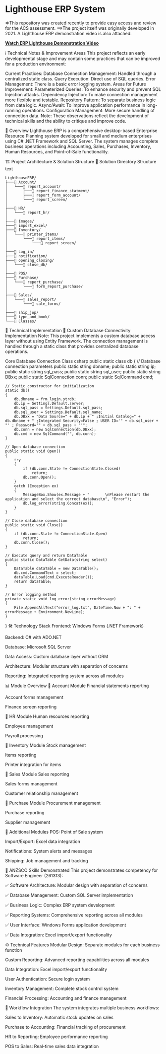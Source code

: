 # Lighthouse ERP System 
=>This repository was created recently to provide easy access and review for the ACS assessment.
==>The project itself was originally developed in 2021. A Lighthouse ERP demonstration video is also attached.

[**Watch ERP Lighthouse Demonstration Video**](https://github.com/Faysal1313/LightHouse_ERP/blob/main/Erp%20Lighthouse.mp4)


ℹ️ Technical Notes & Improvement Areas
This project reflects an early developmental stage and may contain some practices that can be improved for a production environment:

Current Practices:
Database Connection Management: Handled through a centralized static class.
Query Execution: Direct use of SQL queries.
Error Management: There is a basic error logging system.
Areas for Future Improvement:
Parameterized Queries: To enhance security and prevent SQL Injection attacks.
Dependency Injection: To make connection management more flexible and testable.
Repository Pattern: To separate business logic from data logic.
Async/Await: To improve application performance in long-running operations.
Configuration Management: More secure handling of connection data.
Note: These observations reflect the development of technical skills and the ability to critique and improve code.

📌 Overview
Lighthouse ERP is a comprehensive desktop-based Enterprise Resource Planning system developed for small and medium enterprises using C# .NET Framework and SQL Server. The system manages complete business operations including Accounting, Sales, Purchases, Inventory, Human Resources, and Point-of-Sale functionality.

🏗️ Project Architecture & Solution Structure
📂 Solution Directory Structure
text
```
LighthouseERP/
├───📁 Account/
│   └───📁 report_account/
│       ├───📁 report_finance_statment/
│       ├───📁 report_form_account/
│       └───📁 report_screen/
│
├───📁 HR/
│   └───📁 report_hr/
│
├───📁 Images/
├───📁 import_excel/
├───📁 Inventory/
│   └───📁 printer_items/
│       └───📁 report_items/
│           └───📁 report_screen/
│
├───📁 Log_in/
├───📁 notification/
├───📁 opening_closing/
│   └───📁 close_db/
│
├───📁 POS/
├───📁 Purchase/
│   └───📁 report_purchase/
│       └───📁 form_report_purchase/
│
├───📁 Sales/
│   └───📁 sales_report/
│       └───📁 sale_forms/
│
├───📁 ship_jop/
├───📁 type_and_book/
└───📁 Classes/
```
🔧 Technical Implementation
🎯 Custom Database Connectivity Implementation
Note: This project implements a custom database access layer without using Entity Framework. The connection management is handled through a static class that provides centralized database operations.

Core Database Connection Class
csharp
public static class db
{
    // Database connection parameters
    public static string dbname;
    public static string ip;
    public static string sql_pass;
    public static string sql_user;
    public static string DBxx;
    public static SqlConnection conn;
    public static SqlCommand cmd;

    // Static constructor for initialization
    static db()
    {
        db.dbname = frm_login.strdb;
        db.ip = Settings.Default.server;
        db.sql_pass = Settings.Default.sql_pass;
        db.sql_user = Settings.Default.sql_name;
        db.DBxx = "Data Source=" + db.ip + " ;Initial Catalog=" + db.dbname + " ;Integrated Security=False ; USER ID='" + db.sql_user + "' ; Password='" + db.sql_pass + "'";
        db.conn = new SqlConnection(db.DBxx);
        db.cmd = new SqlCommand("", db.conn);
    }

    // Open database connection
    public static void Open()
    {
        try
        {
            if (db.conn.State != ConnectionState.Closed)
                return;
            db.conn.Open();
        }
        catch (Exception ex)
        {
            MessageBox.Show(ex.Message + "       \nPlease restart the application and select the correct database\n", "Error");
            db.log_error(string.Concat(ex));
        }
    }

    // Close database connection
    public static void Close()
    {
        if (db.conn.State != ConnectionState.Open)
            return;
        db.conn.Close();
    }

    // Execute query and return DataTable
    public static DataTable GetData(string select)
    {
        DataTable dataTable = new DataTable();
        db.cmd.CommandText = select;
        dataTable.Load(cmd.ExecuteReader());
        return dataTable;
    }

    // Error logging method
    private static void log_error(string errorMessage)
    {
        File.AppendAllText("error_log.txt", DateTime.Now + ": " + errorMessage + Environment.NewLine);
    }
}
🛠️ Technology Stack
Frontend: Windows Forms (.NET Framework)

Backend: C# with ADO.NET

Database: Microsoft SQL Server

Data Access: Custom database layer without ORM

Architecture: Modular structure with separation of concerns

Reporting: Integrated reporting system across all modules

📊 Module Overview
🔹 Account Module
Financial statements reporting

Account forms management

Finance screen reporting

🔹 HR Module
Human resources reporting

Employee management

Payroll processing

🔹 Inventory Module
Stock management

Items reporting

Printer integration for items

🔹 Sales Module
Sales reporting

Sales forms management

Customer relationship management

🔹 Purchase Module
Procurement management

Purchase reporting

Supplier management

🔹 Additional Modules
POS: Point of Sale system

Import/Export: Excel data integration

Notifications: System alerts and messages

Shipping: Job management and tracking

🎯 ANZSCO Skills Demonstrated
This project demonstrates competency for Software Engineer (261313):

✅ Software Architecture: Modular design with separation of concerns

✅ Database Management: Custom SQL Server implementation

✅ Business Logic: Complex ERP system development

✅ Reporting Systems: Comprehensive reporting across all modules

✅ User Interface: Windows Forms application development

✅ Data Integration: Excel import/export functionality

⚙️ Technical Features
Modular Design: Separate modules for each business function

Custom Reporting: Advanced reporting capabilities across all modules

Data Integration: Excel import/export functionality

User Authentication: Secure login system

Inventory Management: Complete stock control system

Financial Processing: Accounting and finance management

🔄 Workflow Integration
The system integrates multiple business workflows:

Sales to Inventory: Automatic stock updates on sales

Purchase to Accounting: Financial tracking of procurement

HR to Reporting: Employee performance reporting

POS to Sales: Real-time sales data integration

